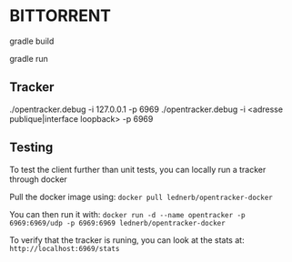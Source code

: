 # BITTORRENT

gradle build

gradle run

## Tracker

./opentracker.debug -i 127.0.0.1 -p 6969
./opentracker.debug -i <adresse publique|interface loopback> -p 6969

## Testing

To test the client further than unit tests, you can locally run a tracker through docker

Pull the docker image using:
`docker pull lednerb/opentracker-docker`

You can then run it with:
`docker run -d --name opentracker -p 6969:6969/udp -p 6969:6969 lednerb/opentracker-docker`

To verify that the tracker is runing, you can look at the stats at:
`http://localhost:6969/stats`
